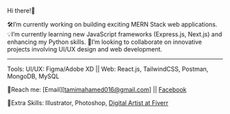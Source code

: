 Hi there!👋

🛠️I’m currently working on building exciting MERN Stack web applications.
💡I’m currently learning new JavaScript frameworks (Express.js, Next.js) and enhancing my Python skills.
🔭I’m looking to collaborate on innovative projects involving UI/UX design and web development.

----------
Tools:
UI/UX: Figma/Adobe XD ||
Web: React.js, TailwindCSS, Postman, MongoDB, MySQL


🤝Reach me: 
[Email][tamimahamed016@gmail.com] ||
[Facebook](https://www.facebook.com/tamim.ssgt/)


📌Extra Skills:
Illustrator, Photoshop, 
[Digital Artist at Fiverr](https://www.fiverr.com/tamimahamed365)


